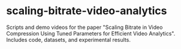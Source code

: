 # scaling-bitrate-video-analytics
Scripts and demo videos for the paper "Scaling Bitrate in Video Compression Using Tuned Parameters for Efficient Video Analytics". Includes code, datasets, and experimental results.
